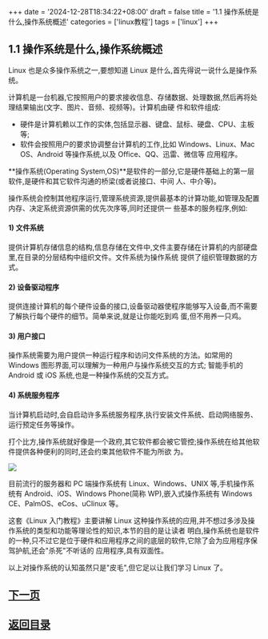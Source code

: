 +++
date = '2024-12-28T18:34:22+08:00'
draft = false
title = '1.1 操作系统是什么,操作系统概述'
categories = ['linux教程']
tags = ['linux']
+++
## **1.1** 操作系统是什么,操作系统概述

Linux 也是众多操作系统之一,要想知道 Linux 是什么,首先得说一说什么是操作系统。

计算机是一台机器,它按照用户的要求接收信息、存储数据、处理数据,然后再将处理结果输出(文字、图片、音频、视频等)。计算机由硬 件和软件组成:

- 硬件是计算机赖以工作的实体,包括显示器、键盘、鼠标、硬盘、CPU、主板等;
- 软件会按照用户的要求协调整台计算机的工作,比如 Windows、Linux、Mac OS、Android 等操作系统,以及 Office、QQ、迅雷、微信等 应用程序。

**操作系统(Operating System,OS)**是软件的一部分,它是硬件基础上的第一层软件,是硬件和其它软件沟通的桥梁(或者说接口、中间 人、中介等)。

操作系统会控制其他程序运行,管理系统资源,提供最基本的计算功能,如管理及配置内存、决定系统资源供需的优先次序等,同时还提供一 些基本的服务程序,例如:

#### 1) **文件系统**

提供计算机存储信息的结构,信息存储在文件中,文件主要存储在计算机的内部硬盘里,在目录的分层结构中组织文件。文件系统为操作系统 提供了组织管理数据的方式。

#### 2) **设备驱动程序**

提供连接计算机的每个硬件设备的接口,设备驱动器使程序能够写入设备,而不需要了解执行每个硬件的细节。简单来说,就是让你能吃到鸡 蛋,但不用养一只鸡。

#### 3) **用户接口**

操作系统需要为用户提供一种运行程序和访问文件系统的方法。如常用的 Windows 图形界面,可以理解为一种用户与操作系统交互的方式; 智能手机的 Android 或 iOS 系统,也是一种操作系统的交互方式。

#### 4) **系统服务程序**

当计算机启动时,会自启动许多系统服务程序,执行安装文件系统、启动网络服务、运行预定任务等操作。

打个比方,操作系统就好像是一个政府,其它软件都会被它管控;操作系统在给其他软件提供各种便利的同时,还会约束其他软件不能为所欲 为。

![](https://cdn.jsdelivr.net/gh/fltx2004/picx-images-hosting@master/_page_1_Picture_0.webp)

目前流行的服务器和 PC 端操作系统有 Linux、Windows、UNIX 等,手机操作系统有 Android、iOS、Windows Phone(简称 WP),嵌入式操作系统有 Windows CE、PalmOS、eCos、uClinux 等。

这套《Linux 入门教程》主要讲解 Linux 这种操作系统的应用,并不想过多涉及操作系统的类型和功能等理论性的知识,本节的目的是让读者 明白,操作系统也是软件的一种,只不过它是位于硬件和应用程序之间的底层的软件,它除了会为应用程序保驾护航,还会"杀死"不听话的 应用程序,具有双面性。

以上对操作系统的认知虽然只是"皮毛",但它足以让我们学习 Linux 了。
## [下一页](../1-2)
## [返回目录](../1)